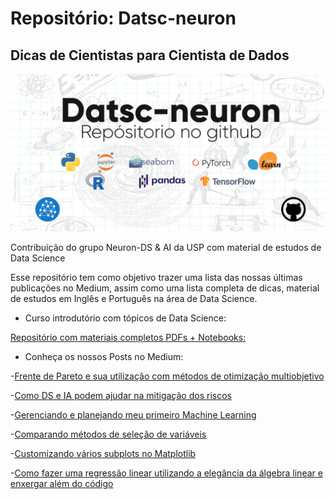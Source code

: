 # Repositório: Datsc-neuron
## Dicas de Cientistas para Cientista de Dados

![Alt text](https://github.com/Neuron-Data-Science/Datsc-neuron/blob/main/Repo%20-%20Ds.png?raw=true "logo")


Contribuição do grupo Neuron-DS & AI da USP com material de estudos de Data Science

Esse repositório tem como objetivo trazer uma lista das nossas últimas publicações no Medium, assim como uma lista completa de dicas, material de estudos em Inglês e Português na área de Data Science. 

- Curso introdutório com tópicos de Data Science:

[Repositório com materiais completos PDFs + Notebooks:](https://github.com/Neuron-Data-Science/Datsc-neuron/tree/main/materiais_pdf/Data_Science(curso_de_2019))


- Conheça os nossos Posts no Medium:

-[Frente de Pareto e sua utilização com métodos de otimização multiobjetivo](https://medium.com/neurondsai/frente-de-pareto-e-sua-utiliza%C3%A7%C3%A3o-com-m%C3%A9todos-de-otimiza%C3%A7%C3%A3o-multiobjetivo-7b4f5592c658)

-[Como DS e IA podem ajudar na mitigação dos riscos](https://medium.com/neurondsai/como-ds-e-ia-podem-ajudar-na-mitiga%C3%A7%C3%A3o-do-risco-f35f1ff7bfa8)

-[Gerenciando e planejando meu primeiro Machine Learning](https://medium.com/neurondsai/gerenciando-e-planejando-meu-primeiro-machine-learning-6de7cf1abc99)

-[Comparando métodos de seleção de variáveis](https://medium.com/neurondsai/comparando-m%C3%A9todos-de-sele%C3%A7%C3%A3o-de-vari%C3%A1veis-ef6ffe4f501)

-[Customizando vários subplots no Matplotlib](https://medium.com/neurondsai/customizando-v%C3%A1rios-subplots-no-matplotlib-b8c51bc640bb)

-[Como fazer uma regressão linear utilizando a elegância da álgebra linear e enxergar além do código](https://medium.com/neurondsai/como-fazer-uma-regress%C3%A3o-linear-utilizando-a-eleg%C3%A2ncia-da-%C3%A1lgebra-linear-e-enxergar-al%C3%A9m-do-c%C3%B3digo-666a05706197)

